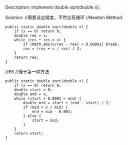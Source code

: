 Description: implement double sqrt(double x);

Solution:
//需要设定精度，不然会死循环
//Newton Method:

    public static double sqrt(double x) {
        if (x == 0) return 0;
        double res = x;
        while (res * res > x) {
            if (Math.abs(x/res - res) < 0.00001) break;
            res = (res + x / res) / 2;
        }
        return res;
    }
    
//BS
//慢于第一种方法
    
    public static double sqrt(double x) {
        if (x == 0) return 0;
        double start = 0;
        double end = x;
        while (start + 0.0001 < end) {
            double mid = start + (end - start) / 2;
            if (mid > x / mid) {
                end = mid - 0.001;
            } else {
                start = mid;
            }
        }
        return start;
    }
